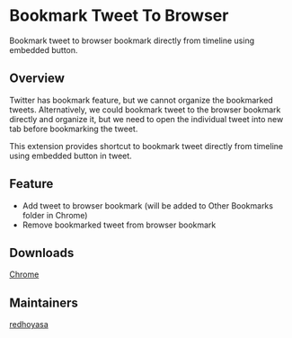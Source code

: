 # Bookmark Tweet To Browser
Bookmark tweet to browser bookmark directly from timeline using embedded button.

## Overview

Twitter has bookmark feature, but we cannot organize the bookmarked tweets. Alternatively, we could bookmark tweet to the browser bookmark directly and organize it, but we need to open the individual tweet into new tab before bookmarking the tweet.

This extension provides shortcut to bookmark tweet directly from timeline using embedded button in tweet.

## Feature
- Add tweet to browser bookmark (will be added to Other Bookmarks folder in Chrome)
- Remove bookmarked tweet from browser bookmark

## Downloads
[Chrome]()

## Maintainers

[redhoyasa](https://github.com/redhoyasa)
